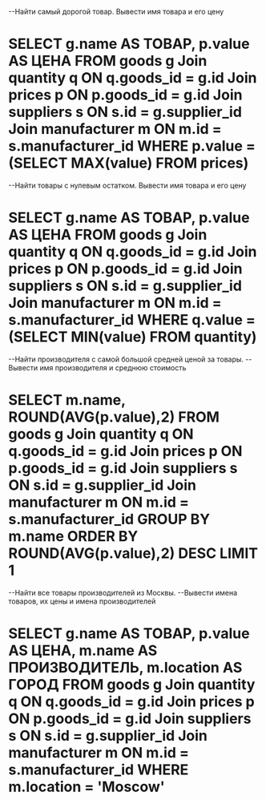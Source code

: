 --Найти самый дорогой товар. Вывести имя товара и его цену

SELECT g.name AS ТОВАР, p.value AS ЦЕНА FROM goods g
	Join quantity q ON q.goods_id = g.id
  	Join prices p ON p.goods_id = g.id
  	Join suppliers s ON s.id = g.supplier_id
  	Join manufacturer m ON m.id = s.manufacturer_id
WHERE p.value = (SELECT MAX(value) FROM prices)
=================================================================
--Найти товары с нулевым остатком. Вывести имя товара и его цену

SELECT g.name AS ТОВАР, p.value AS ЦЕНА FROM goods g
	Join quantity q ON q.goods_id = g.id
  	Join prices p ON p.goods_id = g.id
  	Join suppliers s ON s.id = g.supplier_id
  	Join manufacturer m ON m.id = s.manufacturer_id
WHERE q.value = (SELECT MIN(value) FROM quantity)
=================================================================
--Найти производителя с самой большой средней ценой за товары. 
--Вывести имя производителя и среднюю стоимость

SELECT m.name, ROUND(AVG(p.value),2) FROM goods g
  	Join quantity q ON q.goods_id = g.id
  	Join prices p ON p.goods_id = g.id
  	Join suppliers s ON s.id = g.supplier_id
	Join manufacturer m ON m.id = s.manufacturer_id
GROUP BY m.name
ORDER BY ROUND(AVG(p.value),2)
DESC
LIMIT 1
===============================================================
--Найти все товары производителей из Москвы. 
--Вывести имена товаров, их цены и имена производителей

SELECT g.name AS ТОВАР, p.value AS ЦЕНА, m.name AS ПРОИЗВОДИТЕЛЬ, m.location AS ГОРОД FROM goods g
  	Join quantity q ON q.goods_id = g.id
  	Join prices p ON p.goods_id = g.id
  	Join suppliers s ON s.id = g.supplier_id
  	Join manufacturer m ON m.id = s.manufacturer_id
WHERE m.location = 'Moscow'
==============================================================
